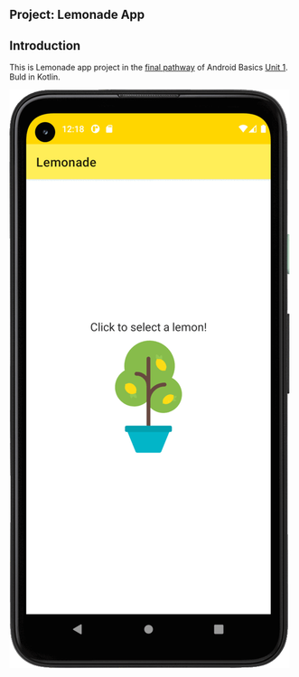 Project: Lemonade App
------------

Introduction
------------

This is Lemonade app project in the [final pathway](https://developer.android.com/courses/pathways/android-basics-kotlin-four) of Android Basics [Unit 1](https://developer.android.com/courses/android-basics-kotlin/unit-1). Buld in Kotlin.

![](https://github.com/eliseevavika/Lemonade/blob/main/app/src/main/res/lemonadeMaker.gif)



